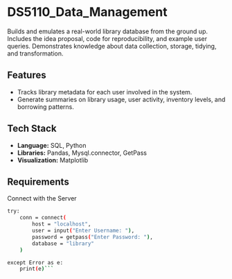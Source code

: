 # DS5110_Data_Management
Builds and emulates a real-world library database from the ground up. Includes the idea proposal, code for reproducibility, and example user queries. Demonstrates knowledge about data collection, storage, tidying, and transformation.

## Features
* Tracks library metadata for each user involved in the system.
* Generate summaries on library usage, user activity, inventory levels, and borrowing patterns.

## Tech Stack
* **Language:** SQL, Python  
* **Libraries:** Pandas, Mysql.connector, GetPass
* **Visualization:** Matplotlib
  
## Requirements

Connect with the Server

```bash
try:
    conn = connect(
        host = "localhost",
        user = input("Enter Username: "),
        password = getpass("Enter Password: "),
        database = "library"
    )

except Error as e:
    print(e)```

